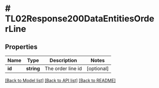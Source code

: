# # TL02Response200DataEntitiesOrderLine

## Properties

Name | Type | Description | Notes
------------ | ------------- | ------------- | -------------
**id** | **string** | The order line id | [optional]

[[Back to Model list]](../../README.md#models) [[Back to API list]](../../README.md#endpoints) [[Back to README]](../../README.md)
